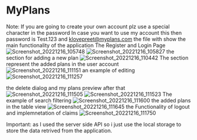 # MyPlans
Note: If you are going to create your own account plz use a special character in the password
In case you want to use my account this then password is Test.123 and klovepreet@myplans.com
the file with show the main functionality of the application
The Register and Login Page
![Screenshot_20221216_105748](https://user-images.githubusercontent.com/105404229/208224913-e8e822ed-36ba-46b0-a5fe-cd6456f54bdb.png)
![Screenshot_20221216_105827](https://user-images.githubusercontent.com/105404229/208224914-ef97e3ef-9d97-4199-b95d-5e332b53e5d7.png)
the section for adding a new plan
![Screenshot_20221216_110442](https://user-images.githubusercontent.com/105404229/208224919-957fa411-e062-43fe-b700-6da051fc4f00.png)
The section represent the added plans in the user account
![Screenshot_20221216_111151](https://user-images.githubusercontent.com/105404229/208224924-4799061c-6fbf-4a31-81da-03677a550c68.png)
an example of editing
![Screenshot_20221216_111257](https://user-images.githubusercontent.com/105404229/208224926-947950ee-2231-459e-b622-a77595cab44f.png)

the delete dialog and my plans preview after that
![Screenshot_20221216_111505](https://user-images.githubusercontent.com/105404229/208224928-f5a92aba-d0f4-4e7e-b988-ddc491db3371.png)
![Screenshot_20221216_111523](https://user-images.githubusercontent.com/105404229/208224930-5db7f14b-44bd-431a-a95c-b6f4e0a3c9ec.png)
The example of search filtering
![Screenshot_20221216_111600](https://user-images.githubusercontent.com/105404229/208224932-dc538a0d-1e5e-4296-8b9a-ff4ff2a2b922.png)
the added plans in the table view
![Screenshot_20221216_111645](https://user-images.githubusercontent.com/105404229/208224934-e3595947-d313-48f8-8081-b1b83b7c081f.png)
the Functionality of logout and implemnetation of claims
![Screenshot_20221216_111750](https://user-images.githubusercontent.com/105404229/208224937-071af231-09d1-459d-9045-12e4f3237ffc.png)

Important: as I used the server side API so i just use the local storage to store the data retrived from the application.
